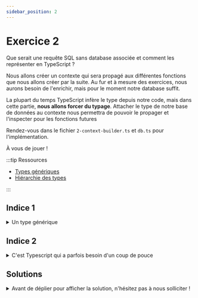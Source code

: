 ```yaml
---
sidebar_position: 2
---
```


# Exercice 2

Que serait une requête SQL sans database associée et comment les représenter en TypeScript ?

Nous allons créer un contexte qui sera propagé aux différentes fonctions que nous allons créer par la suite. Au fur et à mesure des exercices, nous aurons besoin de l'enrichir, mais pour le moment notre database suffit.

La plupart du temps TypeScript infère le type depuis notre code, mais dans cette partie, **nous allons forcer du typage**.
Attacher le type de notre base de données au contexte nous permettra de pouvoir le propager et l'inspecter pour les fonctions futures

Rendez-vous dans le fichier `2-context-builder.ts` et `db.ts` pour l'implémentation.

À vous de jouer !

:::tip Ressources

- [Types génériques](../typescript/generic.md)
- [Hiérarchie des types](../typescript/type-hierarchy.md)

:::

## Indice 1

<details>
  <summary>Un type générique</summary>

Pour commencer, on voit dans le test qu'on s'attend à ce que l'implémentation de `buildContext` prenne un type en paramètre, un peu comme dans l'exemple ci-après :

```ts
const buildSomething = <T>() => {
  // et on construira quelque chose qui dépend de `T`
};
```

</details>

## Indice 2

<details>
  <summary>C'est Typescript qui a parfois besoin d'un coup de pouce</summary>

Dans le cas présent, nous avons des informations que TypeScript n'a pas _à priori_ (le type de notre base de données). Nous pouvons lui apporter plus de précision au lieu de laisser le compilateur tenter d'en inférer le type.

On parle alors de _type assertion_ ou bien de _type casting_, voire en français d'_affirmation de type_.

Il existe deux syntaxes pour cela, `<>` et le mot-clé `as`. Par exemple, ci-dessous, TypeScript pourrait difficilement connaitre le type d'un élément qu'on extrait du DOM.

```ts
// Nous savons que l'élément avec l'id 'name' est un input HTML mais Typescript ne pouvant le deviner on peut le lui spécifier
const nameInput = document.getElementById("name") as HTMLInputElement;
// ou sinon
const nameInput = <HTMLInputElement>document.getElementById("name");
```

Et dans notre cas :

```ts
const buildContext = () => {
  return {
    $db: undefined, // <= ça pourrait se passer ici...
  };
};
```

Parfois le mot clé `as` (en conjonction avec `any`) peut s'avérer bien utile !
On peut _caster_ `undefined` directement vers le type de notre base de données afin que TypeScript fasse transiter le type dans notre contexte.

</details>

## Solutions

<details>
  <summary>Avant de déplier pour afficher la solution, n'hésitez pas à nous solliciter ! </summary>

    ```ts

    type EmptyContext<DB> = {
      /*
      * @deprecated type only, do not use at runtime
      */
      $db: DB
    }
  

    export const buildContext = <DB>() => {
      return {} as EmptyContext<DB>;
    };
    ```

    Autre solution

    ```ts

    type EmptyContext<DB> = {
      /*
      * @deprecated type only, do not use at runtime
      */
      $db: DB
    }

    export const buildContext = <DB>() => {
      return {$db: undefined} as EmptyContext<DB>;
    };
    ```

</details>
